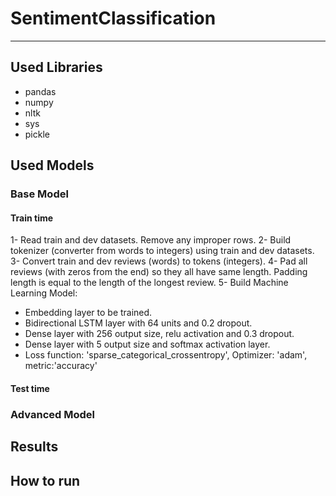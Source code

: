 # SentimentClassification
--------------------------
## Used Libraries
- pandas
- numpy
- nltk
- sys
- pickle

## Used Models
### Base Model
#### Train time
1- Read train and dev datasets. Remove any improper rows.
2- Build tokenizer (converter from words to integers) using train and dev datasets.
3- Convert train and dev reviews (words) to tokens (integers).
4- Pad all reviews (with zeros from the end) so they all have same length. Padding length is equal to the length of the longest review.
5- Build Machine Learning Model:
  - Embedding layer to be trained.
  - Bidirectional LSTM layer with 64 units and 0.2 dropout.
  - Dense layer with 256 output size, relu activation and 0.3 dropout.
  - Dense layer with 5 output size and softmax activation layer.
  - Loss function: 'sparse_categorical_crossentropy', Optimizer: 'adam', metric:'accuracy'
#### Test time

### Advanced Model

## Results

## How to run
